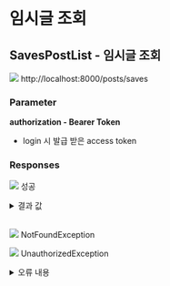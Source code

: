 # 임시글 조회

## SavesPostList - 임시글 조회

<img src="https://img.shields.io/badge/GET-blue?style=plastic&logo=appveyor&logo=GET"/> http://localhost:8000/posts/saves

### Parameter

**authorization - Bearer Token**

- login 시 발급 받은 access token

### Responses

<img src="https://img.shields.io/badge/200-519800?style=plastic&logo=appveyor&logo=200"/> 성공

<details>
<summary>결과 값</summary>
<div markdown="1">

```json
{
  "statusCode": 200,
  "saves": [
    {
      "post_id": 4,
      "user_id": 1,
      "title": "제목",
      "content": "내용",
      "create_at": "임시글 저장 일자"
    }
  ]
}
```

</div>
</details>

<br>

<img src="https://img.shields.io/badge/404-DB3A00?style=plastic&logo=appveyor&logo=404"/> NotFoundException

<img src="https://img.shields.io/badge/401-DB3A00?style=plastic&logo=appveyor&logo=401"/> UnauthorizedException

<details>

<summary>오류 내용</summary>

```json
{
  "statusCode": 401,
  "message": "Unauthorized"
}
```

- access token이 없거나 잘못된 access token이 넘어온 경우.

</details>
